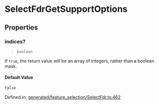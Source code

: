 # SelectFdrGetSupportOptions

## Properties

### indices?

> `boolean`

If `true`, the return value will be an array of integers, rather than a boolean mask.

#### Default Value

`false`

Defined in:  [generated/feature\_selection/SelectFdr.ts:462](https://github.com/transitive-bullshit/scikit-learn-ts/blob/b59c1ff/packages/sklearn/src/generated/feature_selection/SelectFdr.ts#L462)
